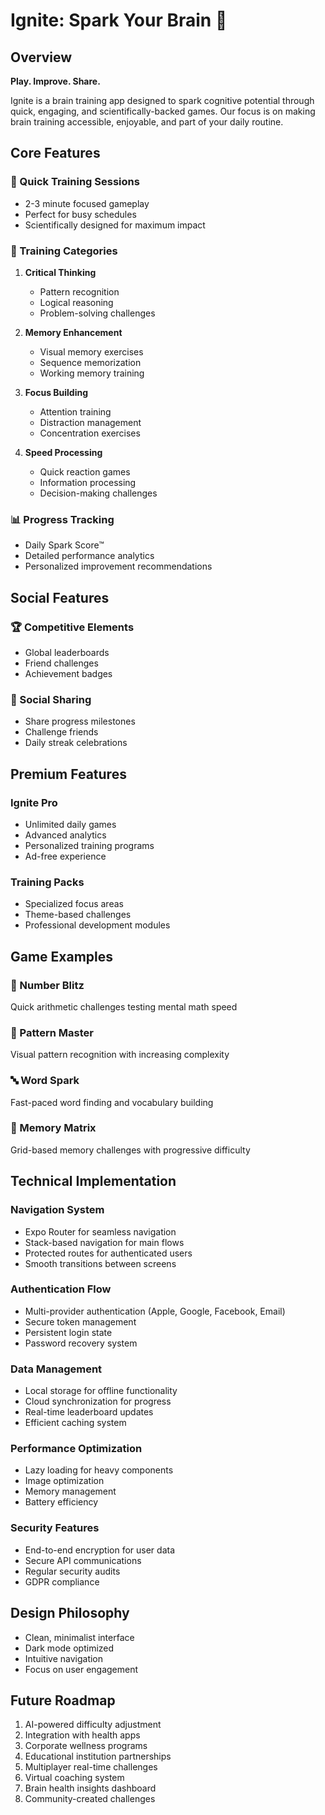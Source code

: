 # Ignite: Spark Your Brain 🧠

## Overview
**Play. Improve. Share.**

Ignite is a brain training app designed to spark cognitive potential through quick, engaging, and scientifically-backed games. Our focus is on making brain training accessible, enjoyable, and part of your daily routine.

## Core Features

### 🎯 Quick Training Sessions
- 2-3 minute focused gameplay
- Perfect for busy schedules
- Scientifically designed for maximum impact

### 🧩 Training Categories
1. **Critical Thinking**
   - Pattern recognition
   - Logical reasoning
   - Problem-solving challenges

2. **Memory Enhancement**
   - Visual memory exercises
   - Sequence memorization
   - Working memory training

3. **Focus Building**
   - Attention training
   - Distraction management
   - Concentration exercises

4. **Speed Processing**
   - Quick reaction games
   - Information processing
   - Decision-making challenges

### 📊 Progress Tracking
- Daily Spark Score™
- Detailed performance analytics
- Personalized improvement recommendations

## Social Features

### 🏆 Competitive Elements
- Global leaderboards
- Friend challenges
- Achievement badges

### 🤝 Social Sharing
- Share progress milestones
- Challenge friends
- Daily streak celebrations

## Premium Features

### Ignite Pro
- Unlimited daily games
- Advanced analytics
- Personalized training programs
- Ad-free experience

### Training Packs
- Specialized focus areas
- Theme-based challenges
- Professional development modules

## Game Examples

### 🔢 Number Blitz
Quick arithmetic challenges testing mental math speed

### 🎯 Pattern Master
Visual pattern recognition with increasing complexity

### 🔤 Word Spark
Fast-paced word finding and vocabulary building

### 🧩 Memory Matrix
Grid-based memory challenges with progressive difficulty

## Technical Implementation

### Navigation System
- Expo Router for seamless navigation
- Stack-based navigation for main flows
- Protected routes for authenticated users
- Smooth transitions between screens

### Authentication Flow
- Multi-provider authentication (Apple, Google, Facebook, Email)
- Secure token management
- Persistent login state
- Password recovery system

### Data Management
- Local storage for offline functionality
- Cloud synchronization for progress
- Real-time leaderboard updates
- Efficient caching system

### Performance Optimization
- Lazy loading for heavy components
- Image optimization
- Memory management
- Battery efficiency

### Security Features
- End-to-end encryption for user data
- Secure API communications
- Regular security audits
- GDPR compliance

## Design Philosophy
- Clean, minimalist interface
- Dark mode optimized
- Intuitive navigation
- Focus on user engagement

## Future Roadmap
1. AI-powered difficulty adjustment
2. Integration with health apps
3. Corporate wellness programs
4. Educational institution partnerships
5. Multiplayer real-time challenges
6. Virtual coaching system
7. Brain health insights dashboard
8. Community-created challenges
